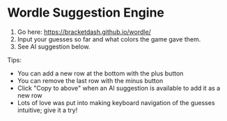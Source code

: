 # Wordle Suggestion Engine

1. Go here: https://bracketdash.github.io/wordle/
2. Input your guesses so far and what colors the game gave them.
3. See AI suggestion below.

Tips:
- You can add a new row at the bottom with the plus button
- You can remove the last row with the minus button
- Click "Copy to above" when an AI suggestion is available to add it as a new row
- Lots of love was put into making keyboard navigation of the guesses intuitive; give it a try!
